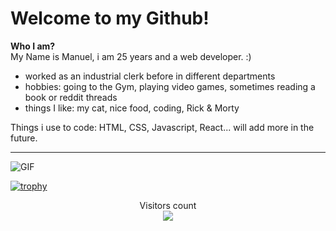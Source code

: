 # Welcome to my Github!
**Who I am?**
<br/>
My Name is Manuel, i am 25 years and a web developer. :) 
- worked as an industrial clerk before in different departments
- hobbies: going to the Gym, playing video games, sometimes reading a book or reddit threads
- things I like: my cat, nice food, coding, Rick & Morty 

Things i use to code: HTML, CSS, Javascript, React... will add more in the future. 

--------------

![GIF]([https://media2.giphy.com/media/S8xsj2wOZQnZxbFZTk/giphy.gif](https://media.tenor.com/GfSX-u7VGM4AAAAC/coding.gif))

[![trophy](https://github-profile-trophy.vercel.app/?username=Manu7864z)](https://github.com/ryo-ma/github-profile-trophy)

<p align="center"> 
  Visitors count<br>
  <img src="https://profile-counter.glitch.me/Manu7864z/count.svg" />
</p>
